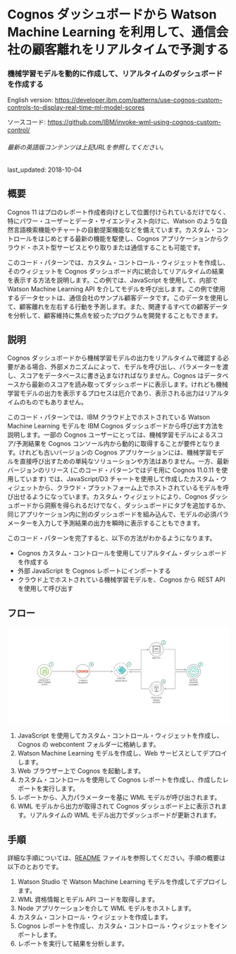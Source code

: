 # Cognos ダッシュボードから Watson Machine Learning を利用して、通信会社の顧客離れをリアルタイムで予測する

### 機械学習モデルを動的に作成して、リアルタイムのダッシュボードを作成する

English version: https://developer.ibm.com/patterns/use-cognos-custom-controls-to-display-real-time-ml-model-scores
  
ソースコード: https://github.com/IBM/invoke-wml-using-cognos-custom-control/

###### 最新の英語版コンテンツは上記URLを参照してください。
last_updated: 2018-10-04

 ## 概要

Cognos 11 はプロのレポート作成者向けとして位置付けられているだけでなく、特にパワー・ユーザーとデータ・サイエンティスト向けに、Watson のような自然言語検索機能やチャートの自動提案機能などを備えています。カスタム・コントロールをはじめとする最新の機能を駆使し、Cognos アプリケーションからクラウド・ホスト型サービスとやり取りまたは通信することも可能です。

このコード・パターンでは、カスタム・コントロール・ウィジェットを作成し、そのウィジェットを Cognos ダッシュボード内に統合してリアルタイムの結果を表示する方法を説明します。この例では、JavaScript を使用して、内部で Watson Machine Learning API を介してモデルを呼び出します。この例で使用するデータセットは、通信会社のサンプル顧客データです。このデータを使用して、顧客離れを左右する行動を予測します。また、関連するすべての顧客データを分析して、顧客維持に焦点を絞ったプログラムを開発することもできます。

## 説明

Cognos ダッシュボードから機械学習モデルの出力をリアルタイムで確認する必要がある場合、外部メカニズムによって、モデルを呼び出し、パラメーターを渡し、スコアをデータベースに書き込まなければなりません。Cognos はデータベースから最新のスコアを読み取ってダッシュボードに表示します。けれども機械学習モデルの出力を表示するプロセスは厄介であり、表示される出力はリアルタイムのものでもありません。

このコード・パターンでは、IBM クラウド上でホストされている Watson Machine Learning モデルを IBM Cognos ダッシュボードから呼び出す方法を説明します。一部の Cognos ユーザーにとっては、機械学習モデルによるスコア/予測結果を Cognos コンソール内から動的に取得することが要件となります。けれども古いバージョンの Cognos アプリケーションには、機械学習モデルを直接呼び出すための単純なソリューションや方法はありません。一方、最新バージョンのリリース (このコード・パターンではデモ用に Cognos 11.0.11 を使用しています) では、JavaScript/D3 チャートを使用して作成したカスタム・ウィジェットから、クラウド・プラットフォーム上でホストされているモデルを呼び出せるようになっています。カスタム・ウィジェットにより、Cognos ダッシュボードから洞察を得られるだけでなく、ダッシュボードにタブを追加するか、同じアプリケーション内に別のダッシュボードを組み込んで、モデルの必須パラメーターを入力して予測結果の出力を瞬時に表示することもできます。

このコード・パターンを完了すると、以下の方法がわかるようになります。

* Cognos カスタム・コントロールを使用してリアルタイム・ダッシュボードを作成する
* 外部 JavaScript を Cognos レポートにインポートする
* クラウド上でホストされている機械学習モデルを、Cognos から REST API を使用して呼び出す

## フロー

![フロー](./images/flow-invoke-wml-cognos.png)

1. JavaScript を使用してカスタム・コントロール・ウィジェットを作成し、Cognos の webcontent フォルダーに格納します。
1. Watson Machine Learning モデルを作成し、Web サービスとしてデプロイします。
1. Web ブラウザー上で Cognos を起動します。
1. カスタム・コントロールを使用して Cognos レポートを作成し、作成したレポートを実行します。
1. レポートから、入力パラメーターを基に WML モデルが呼び出されます。
1. WML モデルから出力が取得されて Cognos ダッシュボード上に表示されます。リアルタイムの WML モデル出力でダッシュボードが更新されます。

## 手順

詳細な手順については、[README](https://github.com/IBM/invoke-wml-using-cognos-custom-control/blob/master/README.md) ファイルを参照してください。手順の概要は以下のとおりです。

1. Watson Studio で Watson Machine Learning モデルを作成してデプロイします。
1. WML 資格情報とモデル API コードを取得します。
1. Node アプリケーションを介して WML モデルをホストします。
1. カスタム・コントロール・ウィジェットを作成します。
1. Cognos レポートを作成し、カスタム・コントロール・ウィジェットをインポートします。
1. レポートを実行して結果を分析します。
